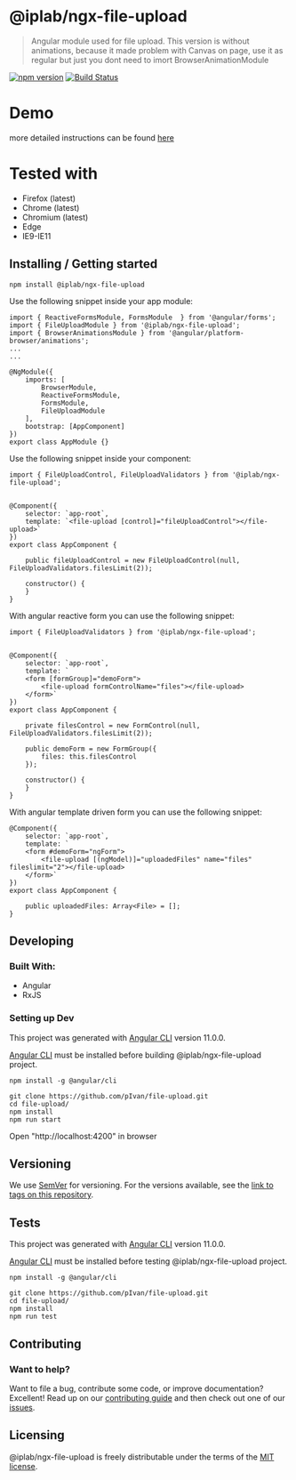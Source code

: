 # @iplab/ngx-file-upload

> Angular module used for file upload. This version is without animations, because it made problem with Canvas on page, use it
> as regular but just you dont need to imort BrowserAnimationModule

[![npm version](https://badge.fury.io/js/%40iplab%2Fngx-file-upload.svg)](https://www.npmjs.com/package/@iplab/ngx-file-upload)
[![Build Status](https://travis-ci.com/pIvan/file-upload.svg?branch=master)](https://travis-ci.org/pIvan/file-upload)

# Demo

more detailed instructions can be found
[here](https://pivan.github.io/file-upload/)

# Tested with

- Firefox (latest)
- Chrome (latest)
- Chromium (latest)
- Edge
- IE9-IE11

## Installing / Getting started

```shell
npm install @iplab/ngx-file-upload
```

Use the following snippet inside your app module:

```shell
import { ReactiveFormsModule, FormsModule  } from '@angular/forms';
import { FileUploadModule } from '@iplab/ngx-file-upload';
import { BrowserAnimationsModule } from '@angular/platform-browser/animations';
...
...

@NgModule({
    imports: [
        BrowserModule,
        ReactiveFormsModule,
        FormsModule,
        FileUploadModule
    ],
    bootstrap: [AppComponent]
})
export class AppModule {}
```

Use the following snippet inside your component:

```shell
import { FileUploadControl, FileUploadValidators } from '@iplab/ngx-file-upload';


@Component({
    selector: `app-root`,
    template: `<file-upload [control]="fileUploadControl"></file-upload>`
})
export class AppComponent {

    public fileUploadControl = new FileUploadControl(null, FileUploadValidators.filesLimit(2));

    constructor() {
    }
}
```

With angular reactive form you can use the following snippet:

```shell
import { FileUploadValidators } from '@iplab/ngx-file-upload';


@Component({
    selector: `app-root`,
    template: `
    <form [formGroup]="demoForm">
        <file-upload formControlName="files"></file-upload>
    </form>`
})
export class AppComponent {

    private filesControl = new FormControl(null, FileUploadValidators.filesLimit(2));

    public demoForm = new FormGroup({
        files: this.filesControl
    });

    constructor() {
    }
}
```

With angular template driven form you can use the following snippet:

```shell
@Component({
    selector: `app-root`,
    template: `
    <form #demoForm="ngForm">
        <file-upload [(ngModel)]="uploadedFiles" name="files" fileslimit="2"></file-upload>
    </form>`
})
export class AppComponent {

    public uploadedFiles: Array<File> = [];
}
```

## Developing

### Built With:

- Angular
- RxJS

### Setting up Dev

This project was generated with [Angular CLI](https://github.com/angular/angular-cli) version 11.0.0.

[Angular CLI](https://github.com/angular/angular-cli) must be installed before building @iplab/ngx-file-upload project.

```shell
npm install -g @angular/cli
```

```shell
git clone https://github.com/pIvan/file-upload.git
cd file-upload/
npm install
npm run start
```

Open "http://localhost:4200" in browser

## Versioning

We use [SemVer](http://semver.org/) for versioning. For the versions available, see the [link to tags on this repository](https://github.com/pIvan/file-upload/tags).

## Tests

This project was generated with [Angular CLI](https://github.com/angular/angular-cli) version 11.0.0.

[Angular CLI](https://github.com/angular/angular-cli) must be installed before testing @iplab/ngx-file-upload project.

```shell
npm install -g @angular/cli
```

```shell
git clone https://github.com/pIvan/file-upload.git
cd file-upload/
npm install
npm run test
```

## Contributing

### Want to help?

Want to file a bug, contribute some code, or improve documentation? Excellent! Read up on our [contributing guide](https://github.com/pIvan/file-upload/blob/master/CONTRIBUTING.md) and then check out one of our [issues](https://github.com/pIvan/file-upload/issues).

## Licensing

@iplab/ngx-file-upload is freely distributable under the terms of the [MIT license](https://github.com/pIvan/file-upload/blob/master/LICENSE).

